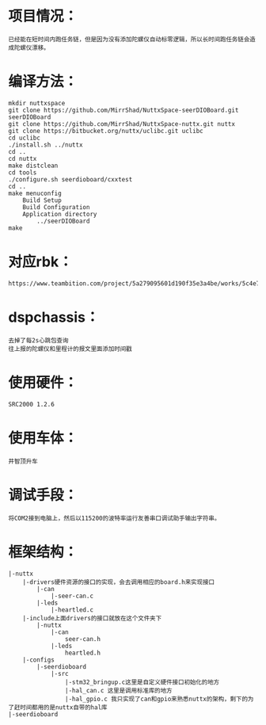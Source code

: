 # 项目情况：
    已经能在短时间内跑任务链，但是因为没有添加陀螺仪自动标零逻辑，所以长时间跑任务链会造成陀螺仪漂移。

# 编译方法：
    mkdir nuttxspace
    git clone https://github.com/MirrShad/NuttxSpace-seerDIOBoard.git seerDIOBoard
    git clone https://github.com/MirrShad/NuttxSpace-nuttx.git nuttx
    git clone https://bitbucket.org/nuttx/uclibc.git uclibc
    cd uclibc
    ./install.sh ../nuttx
    cd ..
    cd nuttx
    make distclean
    cd tools
    ./configure.sh seerdioboard/cxxtest
    cd ..
    make menuconfig
        Build Setup
        Build Configuration
        Application directory
            ../seerDIOBoard
    make

# 对应rbk：
    https://www.teambition.com/project/5a279095601d190f35e3a4be/works/5c4e7a5a11870f0017d6c01f/work/5c4e7a8d61b2020017a68b29

# dspchassis：
    去掉了每2s心跳包查询 
    往上报的陀螺仪和里程计的报文里面添加时间戳

# 使用硬件：
    SRC2000 1.2.6

# 使用车体：
    井智顶升车

# 调试手段：
    将COM2接到电脑上，然后以115200的波特率运行友善串口调试助手输出字符串。

# 框架结构：
    |-nuttx
        |-drivers硬件资源的接口的实现，会去调用相应的board.h来实现接口
            |-can
                |-seer-can.c
            |-leds
                |-heartled.c
        |-include上面drivers的接口就放在这个文件夹下
            |-nuttx
                |-can
                    seer-can.h
                |-leds
                    heartled.h
        |-configs
            |-seerdioboard
                |-src
                    |-stm32_bringup.c这里是自定义硬件接口初始化的地方
                    |-hal_can.c 这里是调用标准库的地方
                    |-hal_gpio.c 我只实现了can和gpio来熟悉nuttx的架构，剩下的为了赶时间都用的是nuttx自带的hal库
    |-seerdioboard
        

